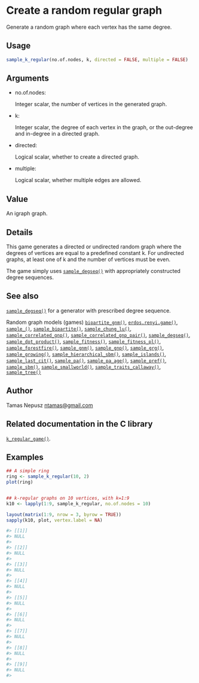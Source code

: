 # Create a random regular graph

Generate a random graph where each vertex has the same degree.

## Usage

``` r
sample_k_regular(no.of.nodes, k, directed = FALSE, multiple = FALSE)
```

## Arguments

- no.of.nodes:

  Integer scalar, the number of vertices in the generated graph.

- k:

  Integer scalar, the degree of each vertex in the graph, or the
  out-degree and in-degree in a directed graph.

- directed:

  Logical scalar, whether to create a directed graph.

- multiple:

  Logical scalar, whether multiple edges are allowed.

## Value

An igraph graph.

## Details

This game generates a directed or undirected random graph where the
degrees of vertices are equal to a predefined constant k. For undirected
graphs, at least one of k and the number of vertices must be even.

The game simply uses
[`sample_degseq()`](https://r.igraph.org/reference/sample_degseq.md)
with appropriately constructed degree sequences.

## See also

[`sample_degseq()`](https://r.igraph.org/reference/sample_degseq.md) for
a generator with prescribed degree sequence.

Random graph models (games)
[`bipartite_gnm()`](https://r.igraph.org/reference/sample_bipartite_gnm.md),
[`erdos.renyi.game()`](https://r.igraph.org/reference/erdos.renyi.game.md),
[`sample_()`](https://r.igraph.org/reference/sample_.md),
[`sample_bipartite()`](https://r.igraph.org/reference/sample_bipartite.md),
[`sample_chung_lu()`](https://r.igraph.org/reference/sample_chung_lu.md),
[`sample_correlated_gnp()`](https://r.igraph.org/reference/sample_correlated_gnp.md),
[`sample_correlated_gnp_pair()`](https://r.igraph.org/reference/sample_correlated_gnp_pair.md),
[`sample_degseq()`](https://r.igraph.org/reference/sample_degseq.md),
[`sample_dot_product()`](https://r.igraph.org/reference/sample_dot_product.md),
[`sample_fitness()`](https://r.igraph.org/reference/sample_fitness.md),
[`sample_fitness_pl()`](https://r.igraph.org/reference/sample_fitness_pl.md),
[`sample_forestfire()`](https://r.igraph.org/reference/sample_forestfire.md),
[`sample_gnm()`](https://r.igraph.org/reference/sample_gnm.md),
[`sample_gnp()`](https://r.igraph.org/reference/sample_gnp.md),
[`sample_grg()`](https://r.igraph.org/reference/sample_grg.md),
[`sample_growing()`](https://r.igraph.org/reference/sample_growing.md),
[`sample_hierarchical_sbm()`](https://r.igraph.org/reference/sample_hierarchical_sbm.md),
[`sample_islands()`](https://r.igraph.org/reference/sample_islands.md),
[`sample_last_cit()`](https://r.igraph.org/reference/sample_last_cit.md),
[`sample_pa()`](https://r.igraph.org/reference/sample_pa.md),
[`sample_pa_age()`](https://r.igraph.org/reference/sample_pa_age.md),
[`sample_pref()`](https://r.igraph.org/reference/sample_pref.md),
[`sample_sbm()`](https://r.igraph.org/reference/sample_sbm.md),
[`sample_smallworld()`](https://r.igraph.org/reference/sample_smallworld.md),
[`sample_traits_callaway()`](https://r.igraph.org/reference/sample_traits_callaway.md),
[`sample_tree()`](https://r.igraph.org/reference/sample_tree.md)

## Author

Tamas Nepusz <ntamas@gmail.com>

## Related documentation in the C library

[`k_regular_game()`](https://igraph.org/c/html/latest/igraph-Generators.html#igraph_k_regular_game).

## Examples

``` r
## A simple ring
ring <- sample_k_regular(10, 2)
plot(ring)


## k-regular graphs on 10 vertices, with k=1:9
k10 <- lapply(1:9, sample_k_regular, no.of.nodes = 10)

layout(matrix(1:9, nrow = 3, byrow = TRUE))
sapply(k10, plot, vertex.label = NA)

#> [[1]]
#> NULL
#> 
#> [[2]]
#> NULL
#> 
#> [[3]]
#> NULL
#> 
#> [[4]]
#> NULL
#> 
#> [[5]]
#> NULL
#> 
#> [[6]]
#> NULL
#> 
#> [[7]]
#> NULL
#> 
#> [[8]]
#> NULL
#> 
#> [[9]]
#> NULL
#> 
```
